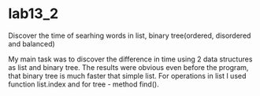 # lab13_2
Discover the time of searhing words in list, binary tree(ordered, disordered and balanced)


My main task was to discover the difference in time using 2 data structures as list and binary tree. The results were obvious even before the program, that binary tree is much faster that simple list. For operations in list I used function list.index and for tree - method find().
